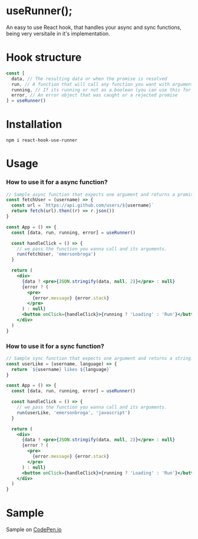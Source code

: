 # useRunner();

An easy to use React hook, that handles your async and sync functions, being very versitaile in it's implementation.

# Hook structure

```js
const [
  data, // The resulting data or when the promise is resolved
  run, // A function that will call any function you want with arguments
  running, // If its running or not as a boolean (you can use this for loading status)
  error, // An error object that was caught or a rejected promise
] = useRunner()
```

# Installation

```
npm i react-hook-use-runner
```

# Usage

### How to use it for a async function?

```jsx
// Sample async function that expects one argument and returns a promise.
const fetchUser = (username) => {
  const url = `https://api.github.com/users/${username}`
  return fetch(url).then((r) => r.json())
}

const App = () => {
  const [data, run, running, error] = useRunner()

  const handleClick = () => {
    // we pass the function you wanna call and its arguments.
    run(fetchUser, 'emersonbroga')
  }

  return (
    <div>
      {data ? <pre>{JSON.stringify(data, null, 2)}</pre> : null}
      {error ? (
        <pre>
          {error.message} {error.stack}
        </pre>
      ) : null}
      <button onClick={handleClick}>{running ? 'Loading' : 'Run'}</button>
    </div>
  )
}
```

### How to use it for a sync function?

```jsx
// Sample sync function that expects one argument and returns a string.
const userLike = (username, language) => {
  return `${username} likes ${language}`
}

const App = () => {
  const [data, run, running, error] = useRunner()

  const handleClick = () => {
    // we pass the function you wanna call and its arguments.
    run(userLike, 'emersonbroga', 'javascript')
  }

  return (
    <div>
      {data ? <pre>{JSON.stringify(data, null, 2)}</pre> : null}
      {error ? (
        <pre>
          {error.message} {error.stack}
        </pre>
      ) : null}
      <button onClick={handleClick}>{running ? 'Loading' : 'Run'}</button>
    </div>
  )
}
```

# Sample

Sample on [CodePen.io](https://codepen.io/emersonbroga/pen/jOxprma)
